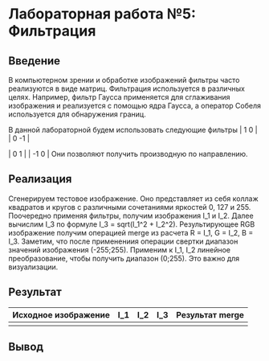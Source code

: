 # Лабораторная работа №5: Фильтрация

## Введение
В компьютерном зрении и обработке изображений фильтры часто реализуются в виде матриц. Фильтрация используется в различных целях.
Например, фильтр Гаусса применяется для сглаживания изображения и реализуется с помощью ядра Гаусса, а оператор Собеля используется для обнаружения границ.

В данной лабораторной будем использовать следующие фильтры
|  1   0 |
|  0  -1 |

|  0   1 |
|  -1  0 |
Они позволяют получить производную по направлению.
## Реализация
Сгенерируем тестовое изображение. Оно представляет из себя коллаж квадратов и кругов с различными сочетаниями яркостей 0, 127 и 255.
Поочередно применяя фильтры, получим изображения I_1 и I_2. Далее вычислим I_3 по формуле I_3 = sqrt(I_1^2 + I_2^2).
Результирующее RGB изображение получим операцией merge из расчета R = I_1, G = I_2, B = I_3.
Заметим, что после применениия операции свертки диапазон значений изображения (-255;255).
Применим к I_1, I_2 линейное преобразование, чтобы получить диапазон (0;255). Это важно для визуализации.



## Результат

| Исходное изображение | I_1 | I_2 |I_3 |Результат merge|
|----------------------|-----|-----|----|---------------|
| ![]() | ![]() | ![]() | ![]() | ![]() | ![]() | ![]() |





## Вывод


